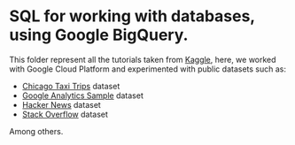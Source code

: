 # SQL for working with databases, using Google BigQuery.

This folder represent all the tutorials taken from [Kaggle](kaggle.com), here, we worked with Google Cloud Platform and experimented with public datasets such as:
- [Chicago Taxi Trips](https://www.kaggle.com/chicago/chicago-taxi-trips-bq) dataset
- [Google Analytics Sample](https://www.kaggle.com/datasets/bigquery/google-analytics-sample) dataset
- [Hacker News](https://www.kaggle.com/hacker-news/hacker-news) dataset
- [Stack Overflow](https://www.kaggle.com/stackoverflow/stackoverflow) dataset

Among others.
